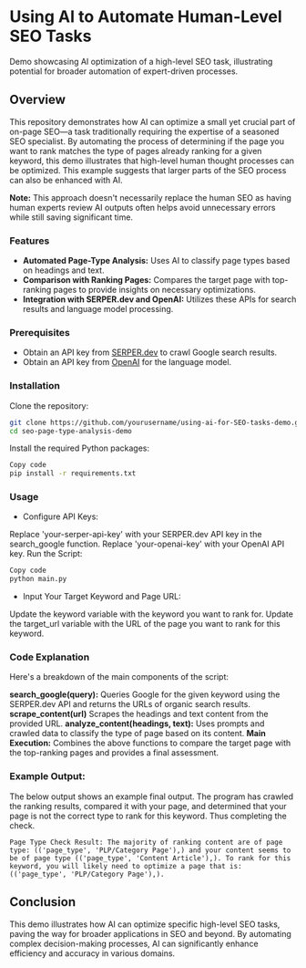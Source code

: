 # Using AI to Automate Human-Level SEO Tasks

Demo showcasing AI optimization of a high-level SEO task, illustrating potential for broader automation of expert-driven processes.

## Overview

This repository demonstrates how AI can optimize a small yet crucial part of on-page SEO—a task traditionally requiring the expertise of a seasoned SEO specialist. By automating the process of determining if the page you want to rank matches the type of pages already ranking for a given keyword, this demo illustrates that high-level human thought processes can be optimized. This example suggests that larger parts of the SEO process can also be enhanced with AI.

**Note:** This approach doesn't necessarily replace the human SEO as having human experts review AI outputs often helps avoid unnecessary errors while still saving significant time.

### Features

- **Automated Page-Type Analysis:** Uses AI to classify page types based on headings and text.
- **Comparison with Ranking Pages:** Compares the target page with top-ranking pages to provide insights on necessary optimizations.
- **Integration with SERPER.dev and OpenAI:** Utilizes these APIs for search results and language model processing.

### Prerequisites

- Obtain an API key from [SERPER.dev](https://serper.dev) to crawl Google search results.
- Obtain an API key from [OpenAI](https://openai.com) for the language model.

### Installation

Clone the repository:

```sh
git clone https://github.com/yourusername/using-ai-for-SEO-tasks-demo.git
cd seo-page-type-analysis-demo
```

Install the required Python packages:

```sh
Copy code
pip install -r requirements.txt
```

### Usage

- Configure API Keys:

Replace 'your-serper-api-key' with your SERPER.dev API key in the search_google function.
Replace 'your-openai-key' with your OpenAI API key.
Run the Script:

```sh
Copy code
python main.py
```

- Input Your Target Keyword and Page URL:

Update the keyword variable with the keyword you want to rank for.
Update the target_url variable with the URL of the page you want to rank for this keyword.

### Code Explanation

Here's a breakdown of the main components of the script:

**search_google(query):** Queries Google for the given keyword using the SERPER.dev API and returns the URLs of organic search results.
**scrape_content(url)** Scrapes the headings and text content from the provided URL.
**analyze_content(headings, text):** Uses prompts and crawled data to classify the type of page based on its content.
**Main Execution:** Combines the above functions to compare the target page with the top-ranking pages and provides a final assessment.

### Example Output: 

The below output shows an example final output. The program has crawled the ranking results, compared it with your page, and determined that your page is not the correct type to rank for this keyword. Thus completing the check.

```Page Type Check Result: The majority of ranking content are of page type: (('page_type', 'PLP/Category Page'),) and your content seems to be of page type (('page_type', 'Content Article'),). To rank for this keyword, you will likely need to optimize a page that is: (('page_type', 'PLP/Category Page'),).```

## Conclusion

This demo illustrates how AI can optimize specific high-level SEO tasks, paving the way for broader applications in SEO and beyond. By automating complex decision-making processes, AI can significantly enhance efficiency and accuracy in various domains.
